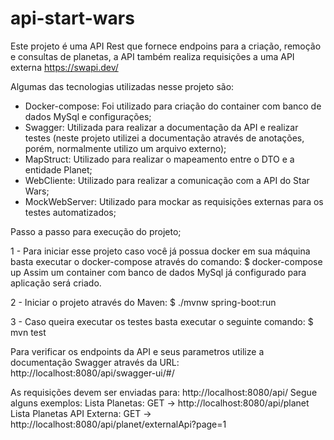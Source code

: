 # api-start-wars

Este projeto é uma API Rest que fornece endpoins para a criação, remoção e consultas de planetas, a API também realiza requisições a uma API externa https://swapi.dev/

Algumas das tecnologias utilizadas nesse projeto são:

* Docker-compose: Foi utilizado para criação do container com banco de dados MySql e configurações;
* Swagger: Utilizada para realizar a documentação da API e realizar testes (neste projeto utilizei a documentação através de anotações, porém, normalmente utilizo um arquivo externo);
* MapStruct: Utilizado para realizar o mapeamento entre o DTO e a entidade Planet;
* WebCliente: Utilizado para realizar a comunicação com a API do Star Wars;
* MockWebServer: Utilizado para mockar as requisições externas para os testes automatizados;

Passo a passo para execução do projeto;

1 - Para iniciar esse projeto caso você já possua docker em sua máquina basta executar o docker-compose através do comando:
$ docker-compose up
Assim um container com banco de dados MySql já configurado para aplicação será criado.

2 - Iniciar o projeto através do Maven:
$ ./mvnw spring-boot:run

3 - Caso queira executar os testes basta executar o seguinte comando:
$ mvn test

Para verificar os endpoints da API e seus parametros utilize a documentação Swagger através da URL: http://localhost:8080/api/swagger-ui/#/

As requisições devem ser enviadas para: http://localhost:8080/api/
Segue alguns exemplos:
Lista Planetas: GET -> http://localhost:8080/api/planet
Lista Planetas API Externa: GET -> http://localhost:8080/api/planet/externalApi?page=1